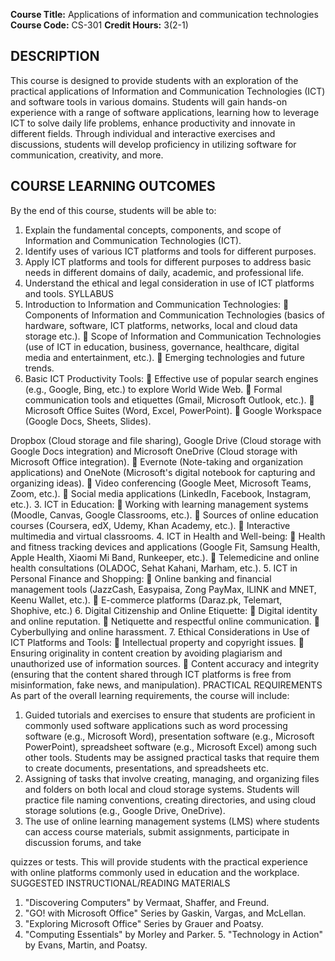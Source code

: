 

**Course Title:** Applications of information and communication technologies
**Course Code:** CS-301
**Credit Hours:** 3(2-1)

## DESCRIPTION

This course is designed to provide students with an exploration of the practical applications of Information and Communication Technologies (ICT) and software tools in various domains. Students will gain hands-on experience with a range of software applications, learning how to leverage ICT to solve daily life problems, enhance productivity and innovate in different fields. Through individual and interactive exercises and discussions, students will develop proficiency in utilizing software for communication, creativity, and more.

## COURSE LEARNING OUTCOMES

By the end of this course, students will be able to:
1. Explain the fundamental concepts, components, and scope of Information and
Communication Technologies (ICT).
2. Identify uses of various ICT platforms and tools for different purposes.
3. Apply ICT platforms and tools for different purposes to address basic needs in
different domains of daily, academic, and professional life.
4. Understand the ethical and legal consideration in use of ICT platforms and tools.
SYLLABUS
1. Introduction to Information and Communication Technologies:
 Components of Information and Communication Technologies (basics of
hardware, software, ICT platforms, networks, local and cloud data storage etc.).
 Scope of Information and Communication Technologies (use of ICT in education,
business, governance, healthcare, digital media and entertainment, etc.).
 Emerging technologies and future trends.
2. Basic ICT Productivity Tools:
 Effective use of popular search engines (e.g., Google, Bing, etc.) to explore World
Wide Web.
 Formal communication tools and etiquettes (Gmail, Microsoft Outlook, etc.).
 Microsoft Office Suites (Word, Excel, PowerPoint).
 Google Workspace (Google Docs, Sheets, Slides).

Dropbox (Cloud storage and file sharing), Google Drive (Cloud storage with
Google Docs integration) and Microsoft OneDrive (Cloud storage with Microsoft
Office integration).
 Evernote (Note-taking and organization applications) and OneNote (Microsoft's
digital notebook for capturing and organizing ideas).
 Video conferencing (Google Meet, Microsoft Teams, Zoom, etc.).
 Social media applications (LinkedIn, Facebook, Instagram, etc.).
3. ICT in Education:
 Working with learning management systems (Moodle, Canvas, Google
Classrooms, etc.).
 Sources of online education courses (Coursera, edX, Udemy, Khan Academy,
etc.).
 Interactive multimedia and virtual classrooms.
4. ICT in Health and Well-being:
 Health and fitness tracking devices and applications (Google Fit, Samsung Health,
Apple Health, Xiaomi Mi Band, Runkeeper, etc.).
 Telemedicine and online health consultations (OLADOC, Sehat Kahani, Marham,
etc.).
5. ICT in Personal Finance and Shopping:
 Online banking and financial management tools (JazzCash, Easypaisa, Zong PayMax,
ILINK and MNET, Keenu Wallet, etc.).
 E-commerce platforms (Daraz.pk, Telemart, Shophive, etc.)
6. Digital Citizenship and Online Etiquette:
 Digital identity and online reputation.
 Netiquette and respectful online communication.
 Cyberbullying and online harassment.
7. Ethical Considerations in Use of ICT Platforms and Tools:
 Intellectual property and copyright issues.
 Ensuring originality in content creation by avoiding plagiarism and unauthorized use
of information sources.
 Content accuracy and integrity (ensuring that the content shared through ICT
platforms is free from misinformation, fake news, and manipulation).
PRACTICAL REQUIREMENTS
As part of the overall learning requirements, the course will include:
1. Guided tutorials and exercises to ensure that students are proficient in commonly used
software applications such as word processing software (e.g., Microsoft Word),
presentation software (e.g., Microsoft PowerPoint), spreadsheet software (e.g.,
Microsoft Excel) among such other tools. Students may be assigned practical tasks
that require them to create documents, presentations, and spreadsheets etc.
2. Assigning of tasks that involve creating, managing, and organizing files and folders
on both local and cloud storage systems. Students will practice file naming
conventions, creating directories, and using cloud storage solutions (e.g., Google
Drive, OneDrive).
3. The use of online learning management systems (LMS) where students can access
course materials, submit assignments, participate in discussion forums, and take 

quizzes or tests. This will provide students with the practical experience with online
platforms commonly used in education and the workplace.
SUGGESTED INSTRUCTIONAL/READING MATERIALS
1. "Discovering Computers" by Vermaat, Shaffer, and Freund.
2. "GO! with Microsoft Office" Series by Gaskin, Vargas, and McLellan.
3. "Exploring Microsoft Office" Series by Grauer and Poatsy.
4. "Computing Essentials" by Morley and Parker. 5. "Technology in Action" by Evans,
Martin, and Poatsy.
